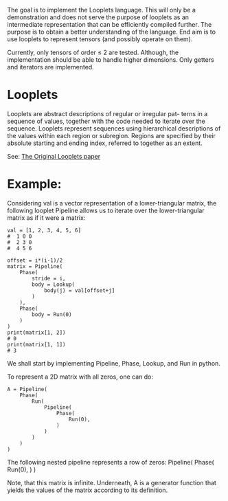The goal is to implement the Looplets language. This will only be a demonstration and does not serve the
purpose of looplets as an intermediate representation that can be efficiently compiled further.
The purpose is to obtain a better understanding of the language. End aim is to use looplets to represent
tensors (and possibly operate on them).

Currently, only tensors of order ≤ 2 are tested. Although,
the implementation should be able to handle higher dimensions. Only getters and iterators are implemented.

# Looplets
Looplets are abstract descriptions of regular or irregular pat-
terns in a sequence of values, together with the code needed
to iterate over the sequence. Looplets represent sequences
using hierarchical descriptions of the values within each
region or subregion. Regions are specified by their absolute
starting and ending index, referred to together as an extent.

See: [The Original Looplets paper](https://arxiv.org/pdf/2209.05250)

# Example:

Considering val is a vector representation of a lower-triangular matrix, the following looplet Pipeline
allows us to iterate over the lower-triangular matrix as if it were a matrix:
```
val = [1, 2, 3, 4, 5, 6]
#  1 0 0
#  2 3 0
#  4 5 6

offset = i*(i-1)/2
matrix = Pipeline(
    Phase(
        stride = i,
        body = Lookup(
            body(j) = val[offset+j]
        )
    ),
    Phase(
        body = Run(0)
    )
)
print(matrix[1, 2])
# 0
print(matrix[1, 1])
# 3
```

We shall start by implementing Pipeline, Phase, Lookup, and Run in python.


To represent a 2D matrix with all zeros, one can do:

```
A = Pipeline(
    Phase(
        Run(
            Pipeline(
                Phase(
                    Run(0),
                )
            )
        )
    )
)
```

The following nested pipeline represents a row of zeros:
Pipeline(
            Phase(
                Run(0),
            )
        )

Note, that this matrix is infinite. Underneath, A is a generator function that yields the values of the matrix
according to its definition.


